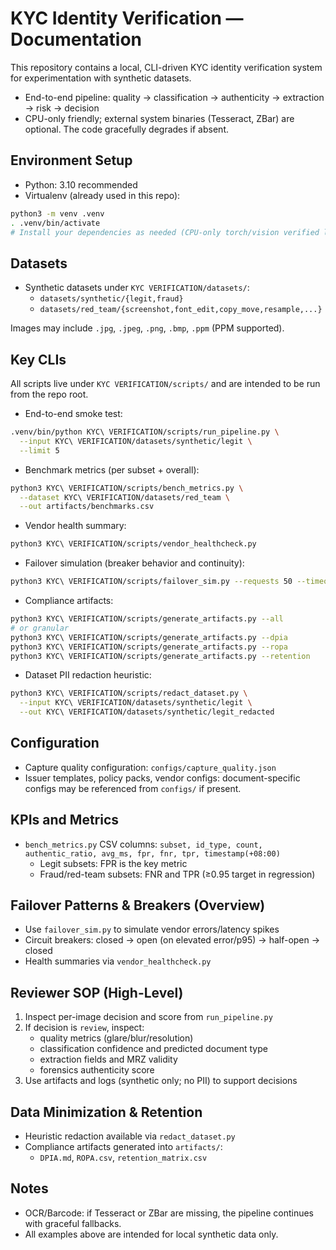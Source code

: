 # KYC Identity Verification — Documentation

This repository contains a local, CLI-driven KYC identity verification system for experimentation with synthetic datasets.

- End-to-end pipeline: quality → classification → authenticity → extraction → risk → decision
- CPU-only friendly; external system binaries (Tesseract, ZBar) are optional. The code gracefully degrades if absent.

## Environment Setup

- Python: 3.10 recommended
- Virtualenv (already used in this repo):

```bash
python3 -m venv .venv
. .venv/bin/activate
# Install your dependencies as needed (CPU-only torch/vision verified locally)
```

## Datasets

- Synthetic datasets under `KYC VERIFICATION/datasets/`:
  - `datasets/synthetic/{legit,fraud}`
  - `datasets/red_team/{screenshot,font_edit,copy_move,resample,...}`

Images may include `.jpg`, `.jpeg`, `.png`, `.bmp`, `.ppm` (PPM supported).

## Key CLIs

All scripts live under `KYC VERIFICATION/scripts/` and are intended to be run from the repo root.

- End-to-end smoke test:

```bash
.venv/bin/python KYC\ VERIFICATION/scripts/run_pipeline.py \
  --input KYC\ VERIFICATION/datasets/synthetic/legit \
  --limit 5
```

- Benchmark metrics (per subset + overall):

```bash
python3 KYC\ VERIFICATION/scripts/bench_metrics.py \
  --dataset KYC\ VERIFICATION/datasets/red_team \
  --out artifacts/benchmarks.csv
```

- Vendor health summary:

```bash
python3 KYC\ VERIFICATION/scripts/vendor_healthcheck.py
```

- Failover simulation (breaker behavior and continuity):

```bash
python3 KYC\ VERIFICATION/scripts/failover_sim.py --requests 50 --timeout 0.2
```

- Compliance artifacts:

```bash
python3 KYC\ VERIFICATION/scripts/generate_artifacts.py --all
# or granular
python3 KYC\ VERIFICATION/scripts/generate_artifacts.py --dpia
python3 KYC\ VERIFICATION/scripts/generate_artifacts.py --ropa
python3 KYC\ VERIFICATION/scripts/generate_artifacts.py --retention
```

- Dataset PII redaction heuristic:

```bash
python3 KYC\ VERIFICATION/scripts/redact_dataset.py \
  --input KYC\ VERIFICATION/datasets/synthetic/legit \
  --out KYC\ VERIFICATION/datasets/synthetic/legit_redacted
```

## Configuration

- Capture quality configuration: `configs/capture_quality.json`
- Issuer templates, policy packs, vendor configs: document-specific configs may be referenced from `configs/` if present.

## KPIs and Metrics

- `bench_metrics.py` CSV columns: `subset, id_type, count, authentic_ratio, avg_ms, fpr, fnr, tpr, timestamp(+08:00)`
  - Legit subsets: FPR is the key metric
  - Fraud/red-team subsets: FNR and TPR (≥0.95 target in regression)

## Failover Patterns & Breakers (Overview)

- Use `failover_sim.py` to simulate vendor errors/latency spikes
- Circuit breakers: closed → open (on elevated error/p95) → half-open → closed
- Health summaries via `vendor_healthcheck.py`

## Reviewer SOP (High-Level)

1) Inspect per-image decision and score from `run_pipeline.py`
2) If decision is `review`, inspect:
   - quality metrics (glare/blur/resolution)
   - classification confidence and predicted document type
   - extraction fields and MRZ validity
   - forensics authenticity score
3) Use artifacts and logs (synthetic only; no PII) to support decisions

## Data Minimization & Retention

- Heuristic redaction available via `redact_dataset.py`
- Compliance artifacts generated into `artifacts/`:
  - `DPIA.md`, `ROPA.csv`, `retention_matrix.csv`

## Notes

- OCR/Barcode: if Tesseract or ZBar are missing, the pipeline continues with graceful fallbacks.
- All examples above are intended for local synthetic data only.
